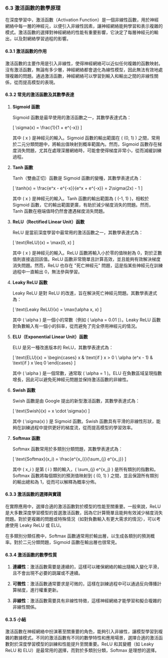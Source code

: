 ### **6.3 激活函數的數學原理**

在深度學習中，激活函數（Activation Function）是一個非線性函數，用於神經網絡中每一層的神經元，以便引入非線性因素，讓神經網絡能夠學習和表示複雜的模式。激活函數的選擇對神經網絡的性能有重要影響，它決定了每層神經元的輸出，以及對網絡學習過程的影響。

#### **6.3.1 激活函數的作用**

激活函數的主要作用是引入非線性，使得神經網絡可以近似任何複雜的函數映射。沒有激活函數，無論有多少層，神經網絡都會退化為線性模型，因此無法有效地處理複雜的問題。通過激活函數，神經網絡可以學習到輸入和輸出之間的非線性關係，從而提高模型的表現。

#### **6.3.2 常見的激活函數及其數學表達**

1. **Sigmoid 函數**

   Sigmoid 函數是最早使用的激活函數之一，其數學表達式為：
   
   \[
   \sigma(x) = \frac{1}{1 + e^{-x}}
   \]

   其中 \( x \) 是神經元的輸入。Sigmoid 函數的輸出範圍在 \( (0, 1) \) 之間，常用於二元分類問題中，將輸出值映射到概率範圍內。然而，Sigmoid 函數存在梯度消失問題，尤其在處理深層網絡時，可能會使得梯度非常小，從而減緩訓練過程。

2. **Tanh 函數**

   Tanh（雙曲正切）函數是 Sigmoid 函數的變種，其數學表達式為：
   
   \[
   \tanh(x) = \frac{e^x - e^{-x}}{e^x + e^{-x}} = 2\sigma(2x) - 1
   \]

   其中 \( x \) 是神經元的輸入。Tanh 函數的輸出範圍為 \( (-1, 1) \)，相較於 Sigmoid 函數，它的輸出範圍更廣，有助於減少梯度消失的問題。然而，Tanh 函數在極端值時仍然會遭遇梯度消失問題。

3. **ReLU（Rectified Linear Unit）函數**

   ReLU 是當前深度學習中最常用的激活函數之一，其數學表達式為：
   
   \[
   \text{ReLU}(x) = \max(0, x)
   \]

   其中 \( x \) 是神經元的輸入。ReLU 函數將輸入小於零的值映射為 0，對於正數值則直接返回該值。ReLU 函數非常簡單且計算高效，並且能夠有效解決梯度消失問題。然而，ReLU 也存在 "死亡神經元" 問題，這是指某些神經元在訓練過程中一直輸出 0，無法參與學習。

4. **Leaky ReLU 函數**

   Leaky ReLU 是對 ReLU 的改進，旨在解決死亡神經元問題。其數學表達式為：
   
   \[
   \text{Leaky ReLU}(x) = \max(\alpha x, x)
   \]

   其中 \( \alpha \) 是一個小的常數（例如 \( \alpha = 0.01 \)）。Leaky ReLU 函數對負數輸入有一個小的斜率，從而避免了完全停用神經元的情況。

5. **ELU（Exponential Linear Unit）函數**

   ELU 是另一種改進版本的 ReLU，其數學表達式為：
   
   \[
   \text{ELU}(x) =
   \begin{cases}
   x & \text{if } x > 0 \\
   \alpha (e^x - 1) & \text{if } x \leq 0
   \end{cases}
   \]

   其中 \( \alpha \) 是一個常數，通常取 \( \alpha = 1 \)。ELU 在負數區域呈現指數增長，因此可以避免死神經元問題並保持激活函數的非線性。

6. **Swish 函數**

   Swish 函數是由 Google 提出的新型激活函數，其數學表達式為：
   
   \[
   \text{Swish}(x) = x \cdot \sigma(x)
   \]

   其中 \( \sigma(x) \) 是 Sigmoid 函數。Swish 函數具有平滑的非線性形狀，能夠在訓練過程中提供更好的梯度流，從而提高模型的學習效率。

7. **Softmax 函數**

   Softmax 函數常用於多類別分類問題，其數學表達式為：
   
   \[
   \text{Softmax}(x_i) = \frac{e^{x_i}}{\sum_{j} e^{x_j}}
   \]

   其中 \( x_i \) 是第 \( i \) 類的輸入，\( \sum_{j} e^{x_j} \) 是所有類別的指數和。Softmax 函數將每個類別的預測值映射到 \( (0, 1) \) 之間，並且保證所有類別的輸出總和為 1，從而可以解釋為概率分佈。

#### **6.3.3 激活函數的選擇與實踐**

在實際應用中，選擇合適的激活函數對於模型的性能至關重要。一般來說，ReLU 是大多數深度學習模型的首選激活函數，因為它計算簡單且能夠有效減少梯度消失問題。對於更複雜的問題或特殊情況（如對負數輸入有更大需求的情況），可以考慮使用 Leaky ReLU 或 ELU。

在多類別分類任務中，Softmax 函數通常用於輸出層，以生成各類別的預測概率。對於二元分類問題，Sigmoid 函數在輸出層也很常見。

#### **6.3.4 激活函數的數學性質**

1. **連續性**：激活函數需要是連續的，這樣可以確保網絡的輸出隨輸入變化平滑，且不會出現不必要的跳躍或不連續。
   
2. **可微性**：激活函數通常要求是可微的，這樣在訓練過程中可以通過反向傳播計算梯度，進行權重更新。

3. **非線性**：激活函數需要具有非線性特徵，這樣神經網絡才能學習和擬合複雜的非線性關係。

#### **6.3.5 小結**

激活函數在神經網絡中扮演著至關重要的角色，能夠引入非線性，讓模型學習到複雜的數據模式。不同的激活函數有不同的數學特性和應用場景，選擇合適的激活函數對於深度學習模型的訓練和性能提升至關重要。ReLU 和其變體（如 Leaky ReLU 和 ELU）是最常用的選擇，而對於多類別分類，Softmax 是理想的選擇。